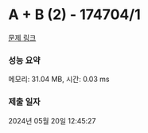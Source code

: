 # A + B (2) - 174704/1 

[문제 링크](https://level.goorm.io/exam/174704/a-b-2/quiz/1) 

### 성능 요약

메모리: 31.04 MB, 시간: 0.03 ms

### 제출 일자

2024년 05월 20일 12:45:27

